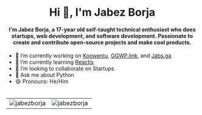 <h1 align="center">Hi 👋, I'm Jabez Borja</h1>
<h4 align="center">I'm Jabez Borja, a 17-year old self-taught technical enthusiast who does startups, web development, and software development. Passionate to create and contribute open-source projects and make cool products.</h4>

- 🔭 I’m currently working on [Koowentu](https://koowentu.com), [GGWP.link](https://ggwp.link), and [Jabs.ga](https://jabsga.herokuapp.com)
- 🌱 I’m currently learning [Reactjs](https://reactjs.org)
- 👯 I’m looking to collaborate on Startups
- 💬 Ask me about Python
- 😄 Pronouns: He/Him
</br>
<table style="margin-top: 5px;">
  <tr>
    <td valign="top"><img align="center" src="https://github-readme-stats.vercel.app/api?username=jabezborja&show_icons=true" alt="jabezborja" /></td>
    <td valign="top"><img align="left" src="https://github-readme-stats.vercel.app/api/top-langs/?username=jabezborja&layout=compact&hide=html" alt="jabezborja" /></td>
  </tr>
</table>
  
